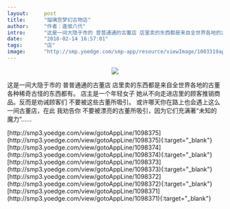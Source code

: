 ```yaml
---
layout:     post
title:      "瑠璃宫梦幻古物店"
author:     "作者：逢坂八代"
intro:      "这是一间大隐于市的 普普通通的古董店 店里卖的东西都是来自全世界各地的古董 各种稀奇古怪的东西都有。 店主是一个年轻女子 她从不向走进店里的顾客推销商品。反而是劝诫顾客们 不要被这些古董所吸引。 或许哪天你在路上也会遇上这么一间古董店，在此 我劝告你 不要被漂亮的古董所吸引，因为它们充满著“未知的魔力”……"
date:       "2018-02-14 16:57:01"
tags:       "店"
image:      "http://smp.yoedge.com/smp-app/resource/viewImage/1003319appline.png"
---
```

<div style="text-align: center">
<p><img src="http://smp.yoedge.com/smp-app/resource/viewImage/1003319appline.png"/></p>
</div>
<p class="post-meta">
<span>这是一间大隐于市的 普普通通的古董店 店里卖的东西都是来自全世界各地的古董 各种稀奇古怪的东西都有。 店主是一个年轻女子 她从不向走进店里的顾客推销商品。反而是劝诫顾客们 不要被这些古董所吸引。 或许哪天你在路上也会遇上这么一间古董店，在此 我劝告你 不要被漂亮的古董所吸引，因为它们充满著“未知的魔力”……</span>
</p>
[http://smp3.yoedge.com/view/gotoAppLine/1098375](http://smp3.yoedge.com/view/gotoAppLine/1098375){:target="_blank"}
[http://smp3.yoedge.com/view/gotoAppLine/1098374](http://smp3.yoedge.com/view/gotoAppLine/1098374){:target="_blank"}
[http://smp3.yoedge.com/view/gotoAppLine/1098373](http://smp3.yoedge.com/view/gotoAppLine/1098373){:target="_blank"}
[http://smp3.yoedge.com/view/gotoAppLine/1098372](http://smp3.yoedge.com/view/gotoAppLine/1098372){:target="_blank"}
[http://smp3.yoedge.com/view/gotoAppLine/1098371](http://smp3.yoedge.com/view/gotoAppLine/1098371){:target="_blank"}


